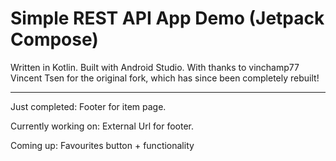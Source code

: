 # Simple REST API App Demo (Jetpack Compose)

Written in Kotlin. Built with Android Studio. 
With thanks to vinchamp77 Vincent Tsen for the original fork, which has since been completely rebuilt!  
  
  -------------------
  Just completed:
  Footer for item page.
  
  Currently working on:
  External Url for footer.
  
  Coming up:
  Favourites button + functionality
